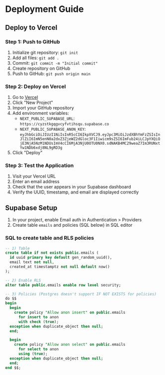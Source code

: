 # Deployment Guide

## Deploy to Vercel

### Step 1: Push to GitHub
1. Initialize git repository: `git init`
2. Add all files: `git add .`
3. Commit: `git commit -m "Initial commit"`
4. Create repository on GitHub
5. Push to GitHub: `git push origin main`

### Step 2: Deploy on Vercel
1. Go to [Vercel](https://vercel.com)
2. Click "New Project"
3. Import your GitHub repository
4. Add environment variables:
   - `NEXT_PUBLIC_SUPABASE_URL`: `https://cyzstkgqgvcyfvtihsqu.supabase.co`
   - `NEXT_PUBLIC_SUPABASE_ANON_KEY`: `eyJhbGciOiJIUzI1NiIsInR5cCI6IkpXVCJ9.eyJpc3MiOiJzdXBhYmFzZSIsInJlZiI6ImN5enN0a2dxZ3ZjeWZ2dGloc3F1Iiwicm9sZSI6ImFub24iLCJpYXQiOjE3NjA5NzM1NDUsImV4cCI6MjA3NjU0OTU0NX0.sdNAKB4MC29weaZ7Im3RUNxtYw1NDb6xdj8NL9gRD3g`
5. Click "Deploy"

### Step 3: Test the Application
1. Visit your Vercel URL
2. Enter an email address
3. Check that the user appears in your Supabase dashboard
4. Verify the UUID, timestamp, and email are displayed correctly

## Supabase Setup
1. In your project, enable Email auth in Authentication > Providers
2. Create table `emails` and policies (SQL below) in SQL editor

### SQL to create table and RLS policies
```sql
-- 1) Table
create table if not exists public.emails (
  id uuid primary key default gen_random_uuid(),
  email text not null,
  created_at timestamptz not null default now()
);

-- 2) Enable RLS
alter table public.emails enable row level security;

-- 3) Policies (Postgres doesn't support IF NOT EXISTS for policies)
do $$
begin
  begin
    create policy "Allow anon insert" on public.emails
      for insert to anon
      with check (true);
  exception when duplicate_object then null;
  end;

  begin
    create policy "Allow anon select" on public.emails
      for select to anon
      using (true);
  exception when duplicate_object then null;
  end;
end $$;
```

